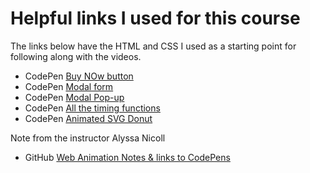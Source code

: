# Helpful links I used for this course

The links below have the HTML and CSS I used as a starting point for following along with the videos.

- CodePen [Buy NOw button](https://codepen.io/alyssamichelle/pen/RNXEgZ)
- CodePen [Modal form](https://codepen.io/alyssamichelle/pen/WvNaOm?editors=1100)
- CodePen [Modal Pop-up](https://codepen.io/alyssamichelle/pen/LVBVQN?editors=1000)
- CodePen [All the timing functions](https://codepen.io/alyssamichelle/pen/GJmpPb)
- CodePen [Animated SVG Donut](https://codepen.io/alyssamichelle/pen/BNpejV?editors=1100)

Note from the instructor Alyssa Nicoll

- GitHub [Web Animation Notes & links to CodePens](https://github.com/alyssamichelle/web-animations/blob/master/SUMMARY.md)